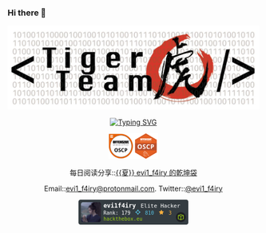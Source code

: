 ### Hi there 👋

<p align="center">
<img src="1500x500.jpeg">
</p>

<div align="center">
<a href="https://git.io/typing-svg"><img src="https://readme-typing-svg.demolab.com?font=Microsoft+YaHei&pause=1000&color=FF00FF&background=FF52BC00&width=610&lines=不+疯+魔+，+不+成+活。" alt="Typing SVG"/></a>
</div>

<p align="center">
<img src="PWK-OSCP-badge.png" width="10%"><img src="1644595125124808271808325719972.png" width="10%">
</p>

<p align="center">
  每日阅读分享::<a href="https://t.me/evi1_f4iry">{{夏}} evi1_f4iry 的乾坤袋</a>
</p>
<p align="center">
  Email::<a href="mailto:evi1_f4iry@protonmail.com">evi1_f4iry@protonmail.com</a>.   Twitter::<a href="https://twitter.com/evi1_f4iry">@evi1_f4iry</a>
</p>

<p align="center">
<img src="454091.png" alt="Hack The Box">
</p>
<div align="center"
[![Top Langs](https://github-readme-stats.vercel.app/api/top-langs/?username=evi1r0s3&layout=compact&langs_count=99&theme=dracula)](https://github.com/evi1r0s3/github-readme-stats)
</div>
